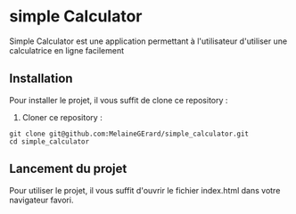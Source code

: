 # simple Calculator

Simple Calculator est une application permettant à l'utilisateur d'utiliser une calculatrice en ligne facilement

## Installation

Pour installer le projet, il vous suffit de clone ce repository : 

1. Cloner ce repository : 
```shell
git clone git@github.com:MelaineGErard/simple_calculator.git
cd simple_calculator
```

## Lancement du projet

Pour utiliser le projet, il vous suffit d'ouvrir le fichier index.html dans votre navigateur favori.
